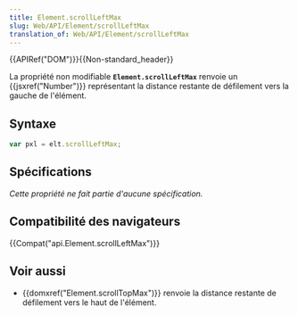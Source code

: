 ```yaml
---
title: Element.scrollLeftMax
slug: Web/API/Element/scrollLeftMax
translation_of: Web/API/Element/scrollLeftMax
---
```

{{APIRef("DOM")}}{{Non-standard_header}}

La propriété non modifiable  **`Element.scrollLeftMax`** renvoie un {{jsxref("Number")}} représentant la distance restante de défilement vers la gauche de l'élément.

## Syntaxe

```js
var pxl = elt.scrollLeftMax;
```

## Spécifications

_Cette propriété ne fait partie d'aucune spécification._

## Compatibilité des navigateurs

{{Compat("api.Element.scrollLeftMax")}}

## Voir aussi

- {{domxref("Element.scrollTopMax")}} renvoie la distance restante de défilement vers le haut de l'élément.
